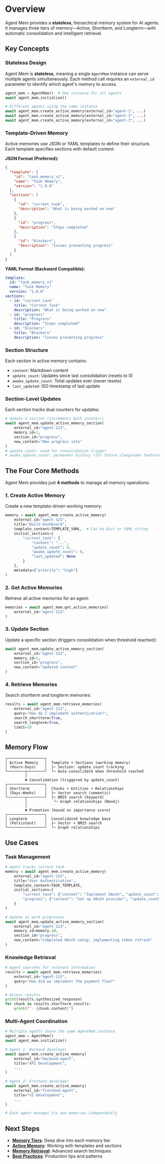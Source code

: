 # Overview

Agent Mem provides a **stateless**, hierarchical memory system for AI agents. It manages three tiers of memory—Active, Shortterm, and Longterm—with automatic consolidation and intelligent retrieval.

## Key Concepts

### Stateless Design

Agent Mem is **stateless**, meaning a single `AgentMem` instance can serve multiple agents simultaneously. Each method call requires an `external_id` parameter to identify which agent's memory to access.

```python
agent_mem = AgentMem()  # One instance for all agents
await agent_mem.initialize()

# Different agents using the same instance
await agent_mem.create_active_memory(external_id="agent-1", ...)
await agent_mem.create_active_memory(external_id="agent-2", ...)
await agent_mem.create_active_memory(external_id="agent-3", ...)
```

### Template-Driven Memory

Active memories use JSON or YAML templates to define their structure. Each template specifies sections with default content:

**JSON Format (Preferred):**
```json
{
  "template": {
    "id": "task_memory_v1",
    "name": "Task Memory",
    "version": "1.0.0"
  },
  "sections": [
    {
      "id": "current_task",
      "description": "What is being worked on now"
    },
    {
      "id": "progress",
      "description": "Steps completed"
    },
    {
      "id": "blockers",
      "description": "Issues preventing progress"
    }
  ]
}
```

**YAML Format (Backward Compatible):**
```yaml
template:
  id: "task_memory_v1"
  name: "Task Memory"
  version: "1.0.0"
sections:
  - id: "current_task"
    title: "Current Task"
    description: "What is being worked on now"
  - id: "progress"
    title: "Progress"
    description: "Steps completed"
  - id: "blockers"
    title: "Blockers"
    description: "Issues preventing progress"
```

### Section Structure

Each section in active memory contains:
- `content`: Markdown content
- `update_count`: Updates since last consolidation (resets to 0)
- `awake_update_count`: Total updates ever (never resets)
- `last_updated`: ISO timestamp of last update

### Section-Level Updates

Each section tracks dual counters for updates:

```python
# Update a section (increments both counters)
await agent_mem.update_active_memory_section(
    external_id="agent-123",
    memory_id=1,
    section_id="progress",
    new_content="New progress info"
)
# update_count: used for consolidation trigger
# awake_update_count: permanent history (for future sleep/wake features)
```

## The Four Core Methods

Agent Mem provides just **4 methods** to manage all memory operations:

### 1. Create Active Memory

Create a new template-driven working memory:

```python
memory = await agent_mem.create_active_memory(
    external_id="agent-123",
    title="Build Dashboard",
    template_content=TEMPLATE_YAML,  # Can be dict or YAML string
    initial_sections={
        "current_task": {
            "content": "...",
            "update_count": 0,
            "awake_update_count": 0,
            "last_updated": None
        }
    },
    metadata={"priority": "high"}
)
```

### 2. Get Active Memories

Retrieve all active memories for an agent:

```python
memories = await agent_mem.get_active_memories(
    external_id="agent-123"
)
```

### 3. Update Section

Update a specific section (triggers consolidation when threshold reached):

```python
await agent_mem.update_active_memory_section(
    external_id="agent-123",
    memory_id=1,
    section_id="progress",
    new_content="Updated content"
)
```

### 4. Retrieve Memories

Search shortterm and longterm memories:

```python
results = await agent_mem.retrieve_memories(
    external_id="agent-123",
    query="How do I implement authentication?",
    search_shortterm=True,
    search_longterm=True,
    limit=10
)
```

## Memory Flow

```
┌─────────────────┐
│ Active Memory   │  Template + Sections (working memory)
│ (Hours-Days)    │  ├─ Section: update_count tracking
└────────┬────────┘  └─ Auto-consolidate when threshold reached
         │
         ▼ Consolidation (triggered by update_count)
┌─────────────────┐
│ Shortterm       │  Chunks + Entities + Relationships
│ (Days-Weeks)    │  ├─ Vector search (semantic)
└────────┬────────┘  ├─ BM25 search (keyword)
         │            └─ Graph relationships (Neo4j)
         │
         ▼ Promotion (based on importance score)
┌─────────────────┐
│ Longterm        │  Consolidated knowledge base
│ (Persistent)    │  ├─ Vector + BM25 search
└─────────────────┘  └─ Graph relationships
```

## Use Cases

### Task Management

```python
# Agent tracks current task
memory = await agent_mem.create_active_memory(
    external_id="agent-123",
    title="User Authentication",
    template_content=TASK_TEMPLATE,
    initial_sections={
        "current_task": {"content": "Implement OAuth", "update_count": 0},
        "progress": {"content": "Set up OAuth provider", "update_count": 0}
    }
)

# Update as work progresses
await agent_mem.update_active_memory_section(
    external_id="agent-123",
    memory_id=memory.id,
    section_id="progress",
    new_content="Completed OAuth setup, implementing token refresh"
)
```

### Knowledge Retrieval

```python
# Agent searches for relevant information
results = await agent_mem.retrieve_memories(
    external_id="agent-123",
    query="How did we implement the payment flow?"
)

# Access results
print(results.synthesized_response)
for chunk in results.shortterm_results:
    print(f"- {chunk.content}")
```

### Multi-Agent Coordination

```python
# Multiple agents share the same AgentMem instance
agent_mem = AgentMem()
await agent_mem.initialize()

# Agent 1: Backend developer
await agent_mem.create_active_memory(
    external_id="backend-agent",
    title="API Development",
    ...
)

# Agent 2: Frontend developer
await agent_mem.create_active_memory(
    external_id="frontend-agent",
    title="UI Development",
    ...
)

# Each agent manages its own memories independently
```

## Next Steps

- **[Memory Tiers](memory-tiers.md)**: Deep dive into each memory tier
- **[Active Memory](active-memory.md)**: Working with templates and sections
- **[Memory Retrieval](memory-retrieval.md)**: Advanced search techniques
- **[Best Practices](best-practices.md)**: Production tips and patterns

